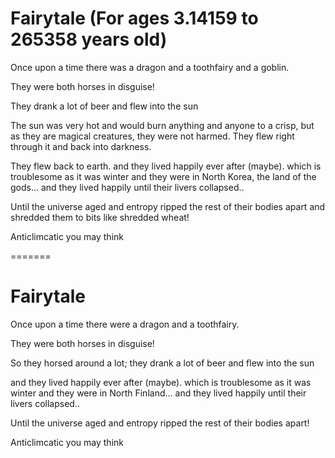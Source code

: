 
# Fairytale (For ages 3.14159 to 265358 years old)

Once upon a time there was a dragon and a toothfairy and a goblin.

They were both horses in disguise!

They drank a lot of beer and flew into the sun

The sun was very hot and would burn anything and anyone to a crisp, but as they are magical creatures, they were not harmed.
They flew right through it and back into darkness.


They flew back to earth.
and they lived happily ever after (maybe).
which is troublesome as it was winter and they were in North Korea, the land of the gods...
and they lived happily until their livers collapsed..


Until the universe aged and entropy ripped the rest of 
their bodies apart and shredded them to bits like shredded wheat!

Anticlimcatic you may think

=======
# Fairytale

Once upon a time there were a dragon and a toothfairy.

They were both horses in disguise!

So they horsed around a lot; they drank a lot of beer and flew into the sun


and they lived happily ever after (maybe).
which is troublesome as it was winter and they were in North Finland...
and they lived happily until their livers collapsed..


Until the universe aged and entropy ripped the rest of 
their bodies apart!

Anticlimcatic you may think


